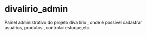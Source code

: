# divalirio_admin
Painel administrativo do projeto diva lirio , onde é possível cadastrar usuários, produtos , controlar estoque,etc.
